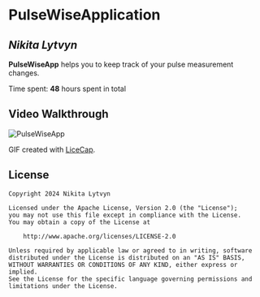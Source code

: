# PulseWiseApplication

## *Nikita Lytvyn*

**PulseWiseApp** helps you to keep track of your pulse measurement changes.

Time spent: **48** hours spent in total


## Video Walkthrough


![PulseWiseApp](https://github.com/litvinnik1/PulseWiseApplication/assets/113119709/2710823f-5a86-45b2-abba-40666cb269dd)


GIF created with [LiceCap](http://www.cockos.com/licecap/).

## License

    Copyright 2024 Nikita Lytvyn

    Licensed under the Apache License, Version 2.0 (the "License");
    you may not use this file except in compliance with the License.
    You may obtain a copy of the License at

        http://www.apache.org/licenses/LICENSE-2.0

    Unless required by applicable law or agreed to in writing, software
    distributed under the License is distributed on an "AS IS" BASIS,
    WITHOUT WARRANTIES OR CONDITIONS OF ANY KIND, either express or implied.
    See the License for the specific language governing permissions and
    limitations under the License.
